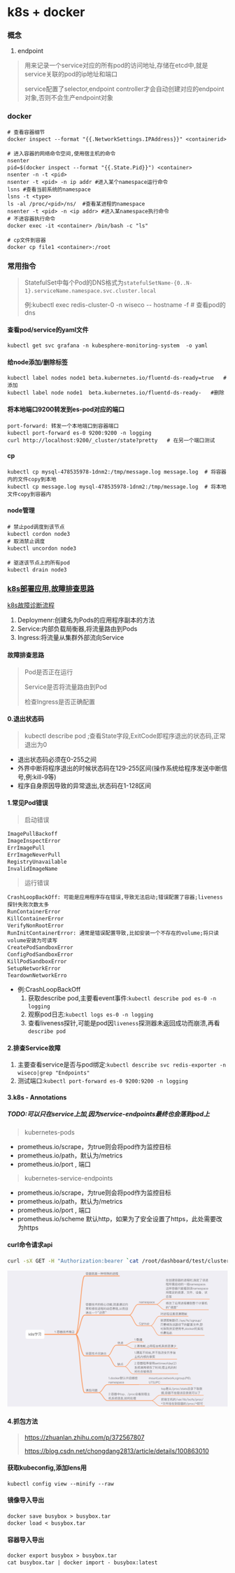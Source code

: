 # k8s + docker

### 概念

1. endpoint

> 用来记录一个service对应的所有pod的访问地址,存储在etcd中,就是service关联的pod的ip地址和端口
>
> service配置了selector,endpoint controller才会自动创建对应的endpoint对象,否则不会生产endpoint对象

### docker

```
# 查看容器细节
docker inspect --format "{{.NetworkSettings.IPAddress}}" <containerid>

# 进入容器的网络命令空间,使用宿主机的命令
nsenter
pid=$(docker inspect --format "{{.State.Pid}}") <container>
nsenter -n -t <pid>
nsenter -t <pid> -n ip addr #进入某个namespace运行命令
lsns #查看当前系统的namespace
lsns -t <type>
ls -al /proc/<pid>/ns/  #查看某进程的namespace
nsenter -t <pid> -n <ip addr> #进入某namespace执行命令
# 不进容器执行命令
docker exec -it <container> /bin/bash -c "ls"

# cp文件到容器
docker cp file1 <container>:/root
```







### 常用指令

> StatefulSet中每个Pod的DNS格式为`statefulSetName-{0..N-1}.serviceName.namespace.svc.cluster.local`
>
> 例:kubectl exec redis-cluster-0 -n wiseco -- hostname -f  # 查看pod的dns 

#### 查看pod/service的yaml文件

```
kubectl get svc grafana -n kubesphere-monitoring-system  -o yaml
```



#### 给node添加/删除标签

```
kubectl label nodes node1 beta.kubernetes.io/fluentd-ds-ready=true   #添加
kubectl label node node1  beta.kubernetes.io/fluentd-ds-ready-   #删除
```

#### 将本地端口9200转发到es-pod对应的端口

```
port-forward: 转发一个本地端口到容器端口
kubectl port-forward es-0 9200:9200 -n logging
curl http://localhost:9200/_cluster/state?pretty   # 在另一个端口测试
```

#### cp

```
kubectl cp mysql-478535978-1dnm2:/tmp/message.log message.log  # 将容器内的文件copy到本地
kubectl cp message.log mysql-478535978-1dnm2:/tmp/message.log  # 将本地文件copy到容器内
```

#### node管理

```
# 禁止pod调度到该节点
kubectl cordon node3
# 取消禁止调度
kubectl uncordon node3

# 驱逐该节点上的所有pod
kubectl drain node3
```





### [k8s部署应用,故障排查思路](https://www.cnblogs.com/rancherlabs/p/12330916.html)

[k8s故障诊断流程](https://cloud.tencent.com/developer/article/1899950)

1. Deploymenr:创建名为Pods的应用程序副本的方法
2. Service:内部负载局衡器,将流量路由到Pods
3. Ingress:将流量从集群外部流向Service

#### 故障排查思路

> Pod是否正在运行
>
> Service是否将流量路由到Pod
>
> 检查Ingress是否正确配置

#### 0.退出状态码

> kubectl describe pod  ;查看State字段,ExitCode即程序退出的状态码,正常退出为0

* 退出状态码必须在0-255之间
* 外界中断将程序退出的时候状态码在129-255区间(操作系统给程序发送中断信号,例:kill-9等)
* 程序自身原因导致的异常退出,状态码在1-128区间

#### 1.常见Pod错误

> 启动错误

```
ImagePullBackoff
ImageInspectError
ErrImagePull
ErrImageNeverPull
RegistryUnavailable
InvalidImageName
```

> 运行错误

```
CrashLoopBackOff: 可能是应用程序存在错误,导致无法启动;错误配置了容器;liveness探针失败次数太多
RunContainerError
KillContainerError
VerifyNonRootError
RunInitContainerError: 通常是错误配置导致,比如安装一个不存在的volume;将只读volume安装为可读写
CreatePodSandboxError
ConfigPodSandboxError
KillPodSandboxError
SetupNetworkError
TeardownNetworkErro
```

* 例:CrashLoopBackOff
  1. 获取describe pod,主要看event事件:`kubectl describe pod es-0 -n logging` 
  2. 观察pod日志:`kubectl logs es-0 -n logging`
  3. 查看liveness探针,可能是pod因`liveness`探测器未返回成功而崩溃,再看`describe pod `

#### 2.排查Service故障

1. 主要查看service是否与pod绑定:` kubectl describe svc redis-exporter -n wiseco|grep "Endpoints" `
2. 测试端口:`kubectl port-forward es-0 9200:9200 -n logging`

#### 3.k8s - Annotations

##### TODO:可以只在service上加,因为service-endpoints最终也会落到pod上

>  kubernetes-pods

* prometheus.io/scrape，为true则会将pod作为监控目标
* prometheus.io/path，默认为/metrics
* prometheus.io/port , 端口

> kubernetes-service-endpoints

- prometheus.io/scrape，为true则会将pod作为监控目标
- prometheus.io/path，默认为/metrics
- prometheus.io/port , 端口
- prometheus.io/scheme 默认http，如果为了安全设置了https，此处需要改为https

#### curl命令请求api

```bash
curl -sX GET -H "Authorization:bearer `cat /root/dashboard/test/cluster.token`" -k https://192.168.50.100:6443/api/v1/nodes/node1/proxy/metrics/cadvisor
```

![Preview](.\picture\Preview.jpg)

#### 4.抓包方法

> https://zhuanlan.zhihu.com/p/372567807
>
> https://blog.csdn.net/chongdang2813/article/details/100863010



#### 获取kubeconfig,添加lens用

```
kubectl config view --minify --raw
```



#### 镜像导入导出

```
docker save busybox > busybox.tar
docker load < busybox.tar
```

#### 容器导入导出

```
docker export busybox > busybox.tar
cat busybox.tar | docker import - busybox:latest
```

